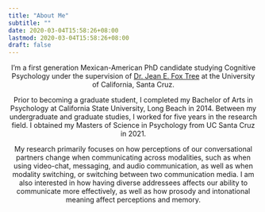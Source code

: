 ```yaml
---
title: "About Me"
subtitle: ""
date: 2020-03-04T15:58:26+08:00
lastmod: 2020-03-04T15:58:26+08:00
draft: false
---
```

<center>

I’m a first generation Mexican-American PhD candidate studying Cognitive Psychology under the supervision of [Dr. Jean E. Fox Tree](https://foxtree.sites.ucsc.edu) at the University of California, Santa Cruz. 


Prior to becoming a graduate student, I completed my Bachelor of Arts in Psychology at California State University, Long Beach in 2014. Between my undergraduate and graduate studies, I worked for five years in the research field. I obtained my Masters of Science in Psychology from UC Santa Cruz in 2021.


My research primarily focuses on how perceptions of our conversational partners change when communicating across modalities, such as when using video-chat, messaging, and audio communication, as well as when modality switching, or switching between two communication media. I am also interested in how having diverse addressees affects our ability to communicate more effectively, as well as how prosody and intonational meaning affect perceptions and memory.

</center>

